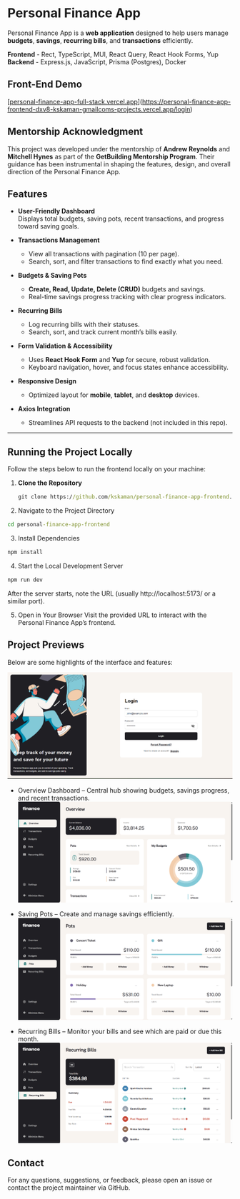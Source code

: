 ﻿# Personal Finance App

Personal Finance App is a **web application** designed to help users manage **budgets**, **savings**, **recurring bills**, and **transactions** efficiently.

**Frontend** - Rect, TypeScript, MUI, React Query, React Hook Forms, Yup
**Backend** - Express.js, JavaScript, Prisma (Postgres), Docker

## Front-End Demo

[[personal-finance-app-full-stack.vercel.app](personal-finance-app-full-stack.vercel.app)](https://personal-finance-app-frontend-dxv8-kskaman-gmailcoms-projects.vercel.app/login)

## Mentorship Acknowledgment

This project was developed under the mentorship of **Andrew Reynolds** and **Mitchell Hynes** as part of the **GetBuilding Mentorship Program**. Their guidance has been instrumental in shaping the features, design, and overall direction of the Personal Finance App.

## Features

- **User-Friendly Dashboard**  
  Displays total budgets, saving pots, recent transactions, and progress toward saving goals.

- **Transactions Management**

  - View all transactions with pagination (10 per page).
  - Search, sort, and filter transactions to find exactly what you need.

- **Budgets & Saving Pots**

  - **Create, Read, Update, Delete (CRUD)** budgets and savings.
  - Real-time savings progress tracking with clear progress indicators.

- **Recurring Bills**

  - Log recurring bills with their statuses.
  - Search, sort, and track current month’s bills easily.

- **Form Validation & Accessibility**

  - Uses **React Hook Form** and **Yup** for secure, robust validation.
  - Keyboard navigation, hover, and focus states enhance accessibility.

- **Responsive Design**

  - Optimized layout for **mobile**, **tablet**, and **desktop** devices.

- **Axios Integration**
  - Streamlines API requests to the backend (not included in this repo).

---

## Running the Project Locally

Follow the steps below to run the frontend locally on your machine:

1. **Clone the Repository**

   ```cmd
   git clone https://github.com/kskaman/personal-finance-app-frontend.git
   ```

2. Navigate to the Project Directory

```cmd
cd personal-finance-app-frontend
```

3. Install Dependencies

```cmd
npm install
```

4. Start the Local Development Server

```cmd
npm run dev
```

After the server starts, note the URL (usually http://localhost:5173/ or a similar port).

5. Open in Your Browser
   Visit the provided URL to interact with the Personal Finance App’s frontend.

## Project Previews

Below are some highlights of the interface and features:

![](./previewImages/login.png)

- Overview Dashboard – Central hub showing budgets, savings progress, and recent transactions.
  ![](./previewImages/overview.png)

- Saving Pots – Create and manage savings efficiently.
  ![](./previewImages/pots.png)

- Recurring Bills – Monitor your bills and see which are paid or due this month.
  ![](./previewImages/bills.png)

## Contact

For any questions, suggestions, or feedback, please open an issue or contact the project maintainer via GitHub.
